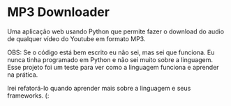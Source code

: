 # MP3 Downloader

Uma aplicação web usando Python que permite fazer o download do audio de qualquer vídeo do Youtube em formato MP3.

OBS: Se o código está bem escrito eu não sei, mas sei que funciona. Eu nunca tinha programado em Python e não sei
muito sobre a linguagem. Esse projeto foi um teste para ver como a linguagem funciona e aprender na prática.

Irei refatorá-lo quando aprender mais sobre a linguagem e seus frameworks. (:
